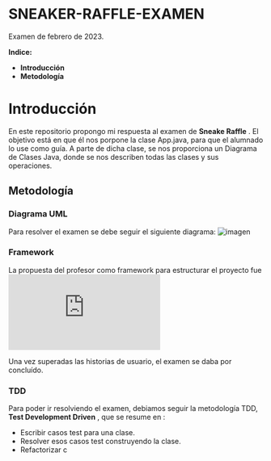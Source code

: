 # SNEAKER-RAFFLE-EXAMEN
Examen de febrero de 2023.
 
**Indice:**
- **Introducción**
- **Metodología**

# Introducción

En este repositorio propongo mi respuesta al examen de __Sneake Raffle__ . El objetivo está en que él nos porpone la clase App.java, para que el alumnado lo use como guía. A parte de dicha clase, se nos proporciona un Diagrama de Clases Java, donde se nos describen todas las clases y sus operaciones.


## Metodología
### Diagrama UML

Para resolver el examen se debe seguir el siguiente diagrama:
![imagen](https://user-images.githubusercontent.com/80277545/220192874-acf2a6e9-96a1-4390-a000-3e426bec307e.png)


### Framework

La propuesta del profesor como framework para estructurar el proyecto fue ![Maven](https://maven.apache.org/what-is-maven.html)

Una vez superadas las historias de usuario, el examen se daba por concluído.

### TDD

Para poder ir resolviendo el examen, debiamos seguir la metodología TDD, __Test Development Driven__ , que se resume en :

  - Escribir casos test para una clase.
  - Resolver esos casos test construyendo la clase.
  - Refactorizar c


